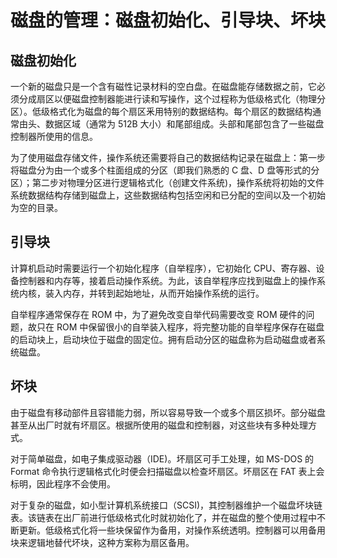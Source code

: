 # 磁盘的管理：磁盘初始化、引导块、坏块

## 磁盘初始化

一个新的磁盘只是一个含有磁性记录材料的空白盘。在磁盘能存储数据之前，它必须分成扇区以便磁盘控制器能进行读和写操作，这个过程称为低级格式化（物理分区）。低级格式化为磁盘的每个扇区釆用特别的数据结构。每个扇区的数据结构通常由头、数据区域（通常为 512B 大小）和尾部组成。头部和尾部包含了一些磁盘控制器所使用的信息。

为了使用磁盘存储文件，操作系统还需要将自己的数据结构记录在磁盘上：第一步将磁盘分为由一个或多个柱面组成的分区（即我们熟悉的 C 盘、D 盘等形式的分区）；第二步对物理分区进行逻辑格式化（创建文件系统)，操作系统将初始的文件系统数据结构存储到磁盘上，这些数据结构包括空闲和已分配的空间以及一个初始为空的目录。

## 引导块

计算机启动时需要运行一个初始化程序（自举程序），它初始化 CPU、寄存器、设备控制器和内存等，接着启动操作系统。为此，该自举程序应找到磁盘上的操作系统内核，装入内存，并转到起始地址，从而开始操作系统的运行。

自举程序通常保存在 ROM 中，为了避免改变自举代码需要改变 ROM 硬件的问题，故只在 ROM 中保留很小的自举装入程序，将完整功能的自举程序保存在磁盘的启动块上，启动块位于磁盘的固定位。拥有启动分区的磁盘称为启动磁盘或者系统磁盘。

## 坏块

由于磁盘有移动部件且容错能力弱，所以容易导致一个或多个扇区损坏。部分磁盘甚至从出厂时就有坏扇区。根据所使用的磁盘和控制器，对这些块有多种处理方式。

对于简单磁盘，如电子集成驱动器（IDE)。坏扇区可手工处理，如 MS-DOS 的 Format 命令执行逻辑格式化时便会扫描磁盘以检查坏扇区。坏扇区在 FAT 表上会标明，因此程序不会使用。

对于复杂的磁盘，如小型计算机系统接口（SCSI)，其控制器维护一个磁盘坏块链表。该链表在出厂前进行低级格式化时就初始化了，并在磁盘的整个使用过程中不断更新。低级格式化将一些块保留作为备用，对操作系统透明。控制器可以用备用块来逻辑地替代坏块，这种方案称为扇区备用。
